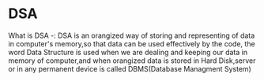 # DSA

What is DSA -:  DSA is an orangized way of storing and representing of data in computer's memory,so that data can be used effectively by the code, the word Data Structure is used when we are dealing and keeping our data in memory of computer,and when orangized data is stored in Hard Disk,server or in any permanent device is called DBMS(Database Managment System)